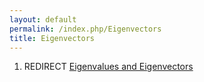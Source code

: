 ```yaml
---
layout: default
permalink: /index.php/Eigenvectors
title: Eigenvectors
---
```

1. REDIRECT [Eigenvalues and Eigenvectors](Eigenvalues_and_Eigenvectors)